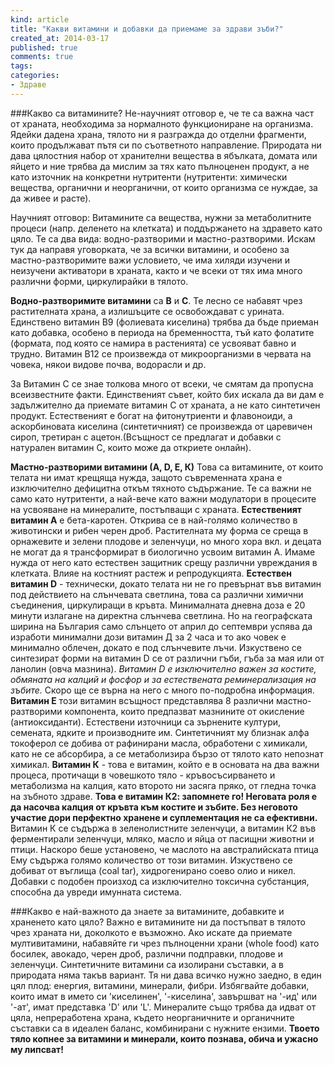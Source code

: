 ```yaml
---
kind: article
title: "Какви витамини и добавки да приемаме за здрави зъби?"
created_at: 2014-03-17 
published: true
comments: true
tags:
categories:
- Здраве
--- 
```

###Какво са витамините? 
Не-научният отговор е, че те са важна част от храната, необходима за нормалното функциониране на организма. Ядейки дадена храна, тялото ни я разгражда до отделни фрагменти, които продължават пътя си по съответното направление. Природата ни дава цялостния набор от хранителни вещества в ябълката, домата или яйцето и ние трябва да мислим за тях като пълноценен продукт, а не като източник на конкретни нутритенти (нутритенти: химически вещества, органични и неорганични, от които организма се нуждае, за да живее и расте).

Научният отговор: Витамините са вещества, нужни за метаболитните процеси (напр. деленето на клетката) и поддържането на здравето като цяло. Те са два вида: водно-разтворими и мастно-разтворими.
Искам тук да направя уговорката, че за всички витамини, и особено за мастно-разтворимите важи условието, че има хиляди изучени и неизучени активатори в храната, както и че всеки от тях има много различни форми, циркулирайки в тялото.

<!-- more -->

**Водно-разтворимите витамини** са **В** и **С**. Те лесно се набавят чрез растителната храна, а излишъците се освобождават с урината. Единствено витамин В9 (фолиевата киселина) трябва да бъде приеман като добавка, особено в периода на бременността, тъй като фолатите (формата, под която се намира в растенията) се усвояват бавно и трудно. Витамин В12 се произвежда от микроорганизми в червата на човека, някои видове почва, водорасли и др.

За Витамин С се знае толкова много от всеки, че смятам да пропусна всеизвестните факти. Единственият съвет, който бих искала да ви дам е задължително да приемате витамин С от храната, а не като синтетичен продукт. Естественият е богат на фитонутриенти и флавоноиди, а аскорбиновата киселина (синтетичният) се произвежда от царевичен сироп, третиран с ацетон.(Всъщност се предлагат и добавки с натурален витамин С, които може да откриете онлайн).

**Мастно-разтворими витамини (А, D, Е, К)**
Това са витамините, от които телата ни имат крещяща нужда, защото съвременната храна е изключително дефицитна откъм тяхното съдържание. Те са важни не само като нутритенти, а най-вече като важни модулатори в процесите на усвояване на минералите, постъпващи с храната.
**Естественият витамин А** е бета-каротен. Открива се в най-голямо количество в животински и рибен черен дроб. Растителната му форма се среща в орнажевите и зелени плодове и зеленчуци, но много хора вкл. и децата не могат да я трансформират в биологично усвоим витамин А.  Имаме нужда от него като естествен защитник срещу различни увреждания в клетката. Влияе на костният растеж и репродукцията.
**Естествен витамин D** - технически, докато телата ни не го превърнат във витамин под действието на слънчевата светлина, това са различни химични съединения, циркулиращи в кръвта. Минималната дневна доза е 20 минути излагане на директна слънчева светлина. Но на географската ширина на България само слънцето от април до септември успява да изработи минимални дози витамин Д за 2 часа и то ако човек е минимално облечен, докато е под слънчевите лъчи. Изкуствено се синтезират форми на витамин D се от различни гъби, гъба за мая или от ланолин (овча мазнина). *Витамин D е изключително важен за костите, обмяната на калций и фосфор и за естествената реминерализация на зъбите.* Скоро ще се върна на него с много по-подробна информация. 
**Витамин Е** този витамин всъщност представлява 8 различни мастно-разтворими компонента, които предпазват мазнините от окисление (антиоксиданти). Естествени източници са зърнените култури, семената, ядките и производните им. Синтетичният му близнак алфа токоферол се добива от рафинирани масла, обработени с химикали, като не се абсорбира, а се метаболизира бързо от тялото като непознат химикал.
**Витамин К** - това е витамин, който е в основата на два важни процеса, протичащи в човешкото тяло - кръвосъсирването и метаболизма на калция, като второто ни засяга пряко, от гледна точка на зъбното здраве. **Това е витамин К2: запомнете го! Неговата роля е да насочва калция от кръвта към костите и зъбите. Без неговото участие дори перфектно хранене и суплементация не са ефективни.** 
Витамин К се съдържа в зеленолистните зеленчуци, а витамин К2 във ферментирали зеленчуци, мляко, масло и яйца от пасищни животни и птици. Наскоро беше установено, че маслото на австралийската птица Ему съдържа голямо количество от този витамин. Изкуствено се добиват от въглища (coal tar), хидрогенирано соево олио и никел. Добавки с подобен произход са изключително токсична субстанция, способна да увреди имунната система.

###Какво е най-важното да знаете за витамините, добавките и храненето като цяло?
Важно е витамините ни да постъпват в тялото чрез храната ни, доколкото е възможно. Ако искате да приемате мултивитамини, набавяйте ги чрез пълноценни храни (whole food) като босилек, авокадо, черен дроб, различни подправки, плодове и зеленчуци. Синтетичните витамини са изолирани съставки, а в природата няма такъв вариант. Тя ни дава всичко нужно заедно, в един цял плод: енергия, витамини, минерали, фибри. Избягвайте добавки, които имат в името си 'киселинен', '-киселина', завършват на '-ид' или '-ат', имат представка 'D' или 'L'. Минералите също трябва да идват от цяла, непреработена храна, където неорганичните и органичните съставки са в идеален баланс, комбинирани с нужните ензими. **Твоето тяло копнее за витамини и минерали, които познава, обича и ужасно му липсват!**